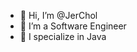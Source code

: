 - 👋 Hi, I’m @JerChol
- 👀 I’m a Software Engineer
- 🌱 I specialize in Java

<!---
JerChol/JerChol is a ✨ special ✨ repository because its `README.md` (this file) appears on your GitHub profile.
You can click the Preview link to take a look at your changes.
--->
